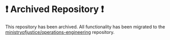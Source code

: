 # ❗ Archived Repository ❗

This repository has been archived. All functionality has been migrated to
the [ministryofjustice/operations-engineering](https://github.com/ministryofjustice/operations-engineering) repository.
